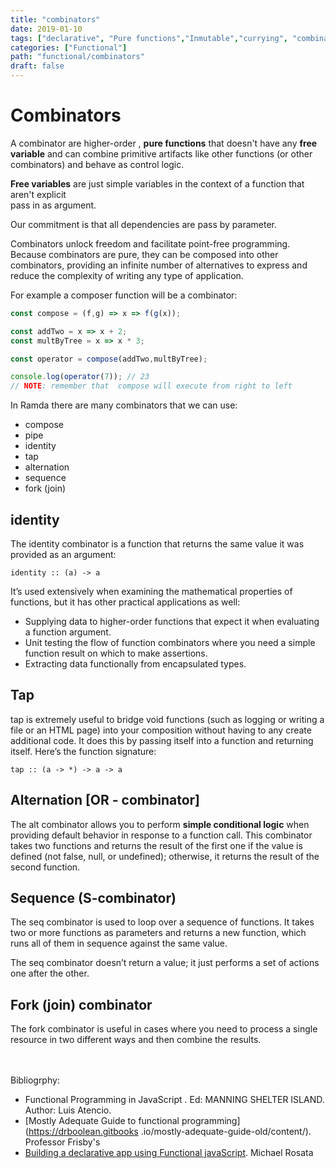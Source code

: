 ```yaml
---
title: "combinators"
date: 2019-01-10
tags: ["declarative", "Pure functions","Inmutable","currying", "combinator"]
categories: ["Functional"]
path: "functional/combinators"
draft: false
---
```


# Combinators
A combinator are higher-order , **pure functions** that doesn't have any **free variable** and 
can combine primitive artifacts like other functions (or other combinators) and behave as control logic.

**Free variables** are just simple variables in the context of a function that aren't explicit  
pass in as argument. 

Our commitment is that all dependencies are pass by parameter.

Combinators unlock freedom and facilitate point-free programming. 
Because combinators are pure, they can be composed into other combinators,
providing an infinite number of alternatives to express and reduce the complexity of writing
any type of application.

For example a composer function will be a combinator:

```javascript
const compose = (f,g) => x => f(g(x)); 

const addTwo = x => x + 2;
const multByTree = x => x * 3;

const operator = compose(addTwo,multByTree);

console.log(operator(7)); // 23
// NOTE: remember that  compose will execute from right to left

```
In Ramda there are many combinators that we can use:
 * compose
 * pipe
 * identity 
 * tap
 * alternation
 * sequence
 * fork (join)


## identity
The identity combinator is a function that returns the same value it was provided as an argument:

`identity :: (a) -> a`

It’s used extensively when examining the mathematical properties of functions, 
but it has other practical applications as well:

 * Supplying data to higher-order functions that expect it when evaluating a function argument. 
 * Unit testing the flow of function combinators where you need a simple function result on which 
  to make assertions. 
 * Extracting data functionally from encapsulated types.

## Tap
tap is extremely useful to bridge void functions (such as logging or writing a file or an HTML page) 
into your composition without having to any create additional code. It does this by passing itself 
into a function and returning itself. Here’s the function signature:

`tap :: (a -> *) -> a -> a`

## Alternation  [OR - combinator] 
The alt combinator allows you to perform **simple conditional logic** when providing default 
behavior in response to a function call. 
This combinator takes two functions and returns the result of the first one if the value is 
defined (not false, null, or undefined); otherwise, it returns the result of the second function.

## Sequence (S-combinator) 
The seq combinator is used to loop over a sequence of functions. It takes two or more functions 
as parameters and returns a new function, which runs all of them in sequence against the same value.

The seq combinator doesn’t return a value; it just performs a set of actions one after the other.

## Fork (join) combinator
The fork combinator is useful in cases where you need to process a single resource in two 
different ways and then combine the results.

<br><br>
Bibliogrphy:<br>

* Functional Programming in JavaScript . Ed: MANNING SHELTER ISLAND. Author: Luis Atencio.<br>
* [Mostly Adequate Guide to functional programming](https://drboolean.gitbooks
.io/mostly-adequate-guide-old/content/). 
Professor Frisby's<br>
* [Building a declarative app using Functional javaScript](https://www.packtpub.com/web-development/building-declarative-apps-using-functional-javascript-video).
 Michael Rosata	
